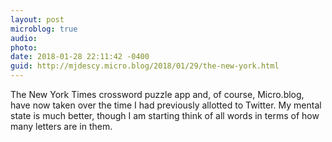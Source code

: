 ```yaml
---
layout: post
microblog: true
audio: 
photo: 
date: 2018-01-28 22:11:42 -0400
guid: http://mjdescy.micro.blog/2018/01/29/the-new-york.html
---
```

The New York Times crossword puzzle app and, of course, Micro.blog, have now taken over the time I had previously allotted to Twitter. My mental state is much better, though I am starting think of all words in terms of how many letters are in them.
